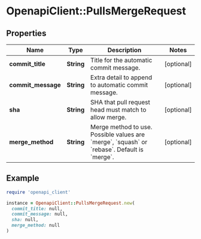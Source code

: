 # OpenapiClient::PullsMergeRequest

## Properties

| Name | Type | Description | Notes |
| ---- | ---- | ----------- | ----- |
| **commit_title** | **String** | Title for the automatic commit message. | [optional] |
| **commit_message** | **String** | Extra detail to append to automatic commit message. | [optional] |
| **sha** | **String** | SHA that pull request head must match to allow merge. | [optional] |
| **merge_method** | **String** | Merge method to use. Possible values are &#x60;merge&#x60;, &#x60;squash&#x60; or &#x60;rebase&#x60;. Default is &#x60;merge&#x60;. | [optional] |

## Example

```ruby
require 'openapi_client'

instance = OpenapiClient::PullsMergeRequest.new(
  commit_title: null,
  commit_message: null,
  sha: null,
  merge_method: null
)
```

